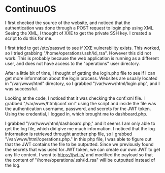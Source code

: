 # ContinuuOS

I first checked the source of the website, and noticed that the authentication was done through a POST request to login.php using XML.
Seeing the XML, I thought of XXE to get the private SSH key.
I created a script to do this for me.

I first tried to get /etc/passwd to see if XXE vulnerability exists.
This worked, so I tried grabbing "/home/operations/.ssh/id_rsa".
However this did not work. 
This is probably because the web application is running as a different user, and does not have access to the "operations" user directory.

After a little bit of time, I thought of getting the login.php file to see if I can get more information about the login process.
Websites are usually located in "/var/www/html" directory, so I grabbed "/var/www/html/login.php", and I was successful.

Looking at the code, I noticed that it was checking the conf.xml file.
I grabbed "/var/www/html/conf.xml" using the script and inside the file was the authentication username, password, and secrets for the JWT token.
Using the credential, I logged in, which brought me to dashboard.php.

I grabbed "/var/www/html/dashboard.php," and it seems I am only able to get the log file, which did give me much information. 
I noticed that the log information is retrieved throught another php file, so I grabbed "/var/www/html/operations.php."
In this php file, I was able to figure out that the JWT contains the file to be outputted.
Since we previously found the secrets that was used for JWT token, we can create our own JWT to get any file content.
I went to https://jwt.io/ and modified the payload so that the content of "/home/operations/.ssh/id_rsa" will be outputted instead of the log.
